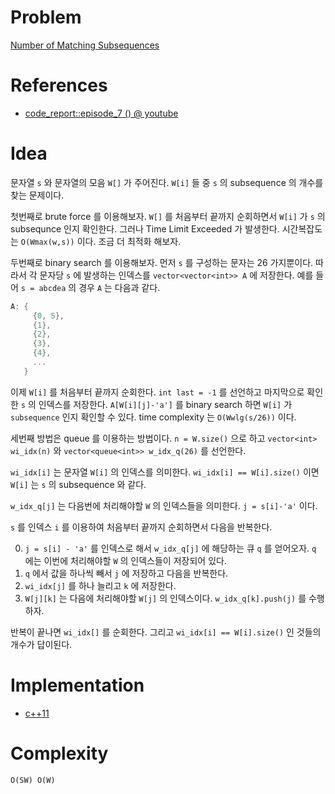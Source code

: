 # Problem

[Number of Matching Subsequences](https://leetcode.com/problems/number-of-matching-subsequences/)

# References

* [code_report::episode_7 () @ youtube](https://www.youtube.com/watch?v=xjLXiNlStMQ&feature=youtu.be&t=6m12s)

# Idea

문자열 `s` 와 문자열의 모음 `W[]` 가 주어진다. `W[i]` 들 중 `s` 의
subsequence 의 개수를 찾는 문제이다.

첫번째로 brute force 를 이용해보자.  `W[]` 를 처음부터 끝까지
순회하면서 `W[i]` 가 `s` 의 subsequnce 인지 확인한다. 그러나 Time
Limit Exceeded 가 발생한다.  시간복잡도는 `O(Wmax(w,s))` 이다. 조금 더
최적화 해보자.

두번째로 binary search 를 이용해보자. 먼저 `s` 를 구성하는 문자는 26
가지뿐이다. 따라서 각 문자당 `s` 에 발생하는 인덱스를
`vector<vector<int>> A` 에 저장한다.
예를 들어 `s = abcdea` 의 경우 `A` 는 다음과 같다.

```cpp
A: {
     {0, 5},
     {1},
     {2},
     {3},
     {4},
     ...
   }
```

이제 `W[i]` 를 처음부터 끝까지 순회한다. `int last = -1` 를 선언하고
마지막으로 확인한 `s` 의 인덱스를 저장한다. `A[W[i][j]-'a']` 를 binary
search 하면 `W[i]` 가 `subsequence` 인지 확인할 수 있다.
time complexity 는 `O(Wwlg(s/26))` 이다.

세번째 방법은 queue 를 이용하는 방법이다. `n = W.size()` 으로 하고
`vector<int> wi_idx(n)` 와 `vector<queue<int>> w_idx_q(26)` 를 선언한다.

`wi_idx[i]` 는 문자열 `W[i]` 의 인덱스를 의미한다. `wi_idx[i] ==
W[i].size()` 이면 `W[i]` 는 `s` 의 subsequence 와 같다.

`w_idx_q[j]` 는 다음번에 처리해야할 `W` 의 인덱스들을 의미한다. `j =
s[i]-'a'` 이다.

`s` 를 인덱스 `i` 를 이용하여 처음부터 끝까지 순회하면서 다음을
반복한다.

0. `j = s[i] - 'a'` 를 인덱스로 해서 `w_idx_q[j]` 에 해당하는 큐 `q`
   를 얻어오자. `q` 에는 이번에 처리해야할 `W` 의 인덱스들이 저장되어
   있다.
1. `q` 에서 값을 하나씩 빼서 `j` 에 저장하고 다음을 반복한다.
  0. `wi_idx[j]` 를 하나 늘리고 `k` 에 저장한다.
  1. `W[j][k]` 는 다음에 처리해야할 `W[j]` 의
     인덱스이다. `w_idx_q[k].push(j)` 를 수행하자.
  
반복이 끝나면 `wi_idx[]` 를 순회한다. 그리고 `wi_idx[i] == W[i].size()`
인 것들의 개수가 답이된다.

# Implementation

* [c++11](a.pp)

# Complexity

```
O(SW) O(W)
```
